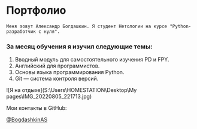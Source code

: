 # Портфолио

    Меня зовут Александр Богдашкин. Я студент Нетологии на курсе "Python-разработчик с нуля".

### За месяц обучения я изучил следующие темы:

1. Вводный модуль для самостоятельного изучения PD и FPY.
2. Английский для программистов.
3. Основы языка программирования Python.
4. Git — система контроля версий.

![Я на отдыхе](S:\Users\HOMESTATION\Desktop\My pages\IMG_20220805_221713.jpg)

Мои контакты в GitHub: 

[@BogdashkinAS](https://github.com/BogdashkinAS)

